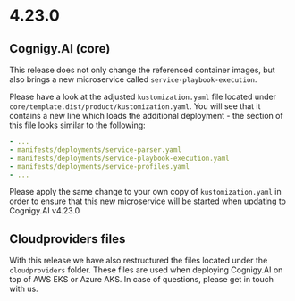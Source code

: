 # 4.23.0
## Cognigy.AI (core)
This release does not only change the referenced container images, but also brings a new microservice called ``service-playbook-execution``.

Please have a look at the adjusted ``kustomization.yaml`` file located under ``core/template.dist/product/kustomization.yaml``. You will see that it contains a new line which loads the additional deployment - the section of this file looks similar to the following:

```yaml
- ...
- manifests/deployments/service-parser.yaml
- manifests/deployments/service-playbook-execution.yaml
- manifests/deployments/service-profiles.yaml
- ...
```

Please apply the same change to your own copy of ``kustomization.yaml`` in order to ensure that this new microservice will be started when updating to Cognigy.AI v4.23.0

## Cloudproviders files
With this release we have also restructured the files located under the ``cloudproviders`` folder. These files are used when deploying Cognigy.AI on top of AWS EKS or Azure AKS. In case of questions, please get in touch with us.
